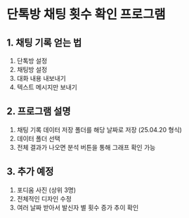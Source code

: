 # 단톡방 채팅 횟수 확인 프로그램
## 1. 채팅 기록 얻는 법
1. 단톡방 설정
2. 채팅방 설정
3. 대화 내용 내보내기
4. 텍스트 메시지만 보내기
## 2. 프로그램 설명
1. 채팅 기록 데이터 저장 폴더를 해당 날짜로 저장 (25.04.20 형식)
2. 데이터 폴더 선택
3. 전체 결과가 나오면 분석 버튼을 통해 그래프 확인 가능
## 3. 추가 예정
1. 포디움 사진 (상위 3명)
2. 전체적인 디자인 수정
3. 여러 날짜 받아서 발신자 별 횟수 증가 추이 확인